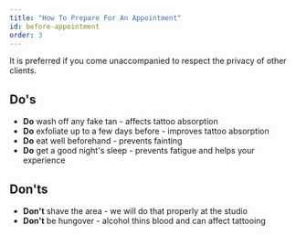 ```yaml
---
title: "How To Prepare For An Appointment"
id: before-appointment
order: 3
---
```


It is preferred if you come unaccompanied to respect the privacy of other clients.

## Do's

* **Do** wash off any fake tan - affects tattoo absorption
* **Do** exfoliate up to a few days before - improves tattoo absorption
* **Do** eat well beforehand - prevents fainting
* **Do** get a good night's sleep - prevents fatigue and helps your experience

## Don'ts

* **Don't** shave the area - we will do that properly at the studio
* **Don't** be hungover - alcohol thins blood and can affect tattooing
